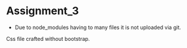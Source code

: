 # Assignment_3


- Due to node_modules having to many files it is not uploaded via git.


Css file crafted without bootstrap.
